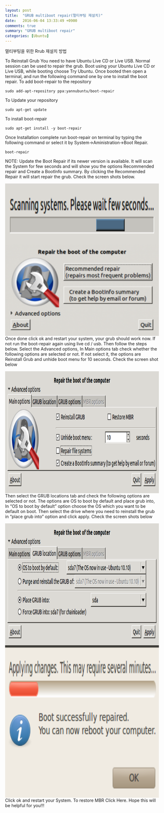 ```yaml
---
layout: post
title:  "GRUB multiboot repair(멀티부팅 재설치)"
date:   2016-06-04 13:33:49 +0900
comments: true
summary: "GRUB multiboot repair"
categories: [Ubuntu]
---
```


멀티부팅을 위한 Rrub 재설치 방법

To Reinstall Grub
You need to have Ubuntu Live CD or Live USB. Normal session can be used to repair the grub. Boot using your Ubuntu Live CD or Live USB, while booting choose Try Ubuntu.
Once booted then open a terminal, and run the following command one by one to install the boot repair.
To add boot-repair to the repository

```
sudo add-apt-repository ppa:yannubuntu/boot-repair
```

To Update your repository

```
sudo apt-get update
```

To install boot-repair

```
sudo apt-get install -y boot-repair
```

Once Installation complete run boot-repair on terminal by typing the following command or select it by System->Aministration->Boot Repair.

```
boot-repair
```

NOTE: Update the Boot Repair if its newer version is available.
It will scan the System for few seconds and will show you the options Recommended repair and Create a BootInfo summary. By clicking the Recommended Repair it will start repair the grub. Check the screen shots below.

<img align="left" src="images/post/boot_repair/1.png" width="600" height="200px">


<img align="left" src="/images/post/boot_repair/2.png" width="600" height="300px">

Once done click ok and restart your system, your grub should work now. If not run the boot-repair again using live cd / usb. Then follow the steps below.
Select the Advanced options, In Main options tab check whether the following options are selected or not. If not select it, the options are Reinstall Grub and unhide boot menu for 10 seconds. Check the screen shot below

<img align="left" src="/images/post/boot_repair/3.png" width="800" height="400px">

Then select the GRUB locations tab and check the following options are selected or not. The options are OS to boot by default and place grub into, In “OS to boot by default” option choose the OS which you want to be default on boot. Then select the drive where you need to reinstall the grub in “place grub into” option and click apply. Check the screen shots below

<img align="left" src="/images/post/boot_repair/4.png" width="800" height="400px">


<img align="left" src="/images/post/boot_repair/5.png" width="600" height="200px">


<img align="left" src="/images/post/boot_repair/6.png" width="600" height="300px">


Click ok and restart your System. To restore MBR Click Here.
Hope this will be helpful for you!!!

